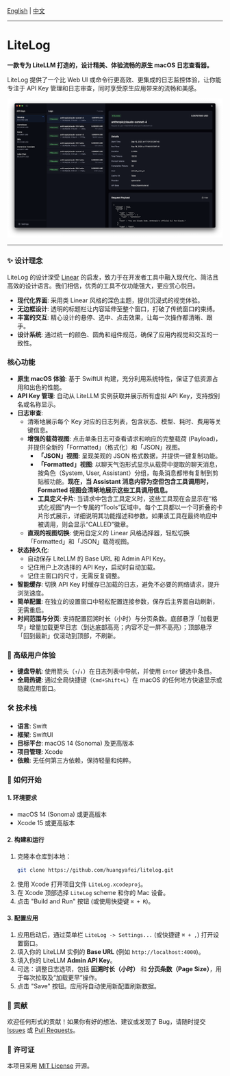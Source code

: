 [English](README.md) | [中文](README_zh.md)

---
# LiteLog

**一款专为 LiteLLM 打造的，设计精美、体验流畅的原生 macOS 日志查看器。**

LiteLog 提供了一个比 Web UI 或命令行更高效、更集成的日志监控体验，让你能专注于 API Key 管理和日志审查，同时享受原生应用带来的流畅和美感。

![LiteLog 截图](assets/screenshot.png)

---

### ✨ 设计理念

LiteLog 的设计深受 [Linear](https://linear.app) 的启发，致力于在开发者工具中融入现代化、简洁且高效的设计语言。我们相信，优秀的工具不仅功能强大，更应赏心悦目。

- **现代化界面**: 采用类 Linear 风格的深色主题，提供沉浸式的视觉体验。
- **无边框设计**: 透明的标题栏让内容延伸至整个窗口，打破了传统窗口的束缚。
- **丰富的交互**: 精心设计的悬停、选中、点击效果，让每一次操作都清晰、跟手。
- **设计系统**: 通过统一的颜色、圆角和组件规范，确保了应用内视觉和交互的一致性。

### 核心功能

- **原生 macOS 体验**: 基于 SwiftUI 构建，充分利用系统特性，保证了低资源占用和出色的性能。
- **API Key 管理**: 自动从 LiteLLM 实例获取并展示所有虚拟 API Key，支持按别名或名称显示。
- **日志审查**:
    - 清晰地展示每个 Key 对应的日志列表，包含状态、模型、耗时、费用等关键信息。
    - **增强的载荷视图**: 点击单条日志可查看请求和响应的完整载荷 (Payload)，并提供全新的「Formatted」（格式化）和「JSON」视图。
        - **「JSON」视图**: 呈现美观的 JSON 格式数据，并提供一键复制功能。
        - **「Formatted」视图**: 以聊天气泡形式显示从载荷中提取的聊天消息，按角色（System, User, Assistant）分组，每条消息都带有复制到剪贴板功能。**现在，当 Assistant 消息内容为空但包含工具调用时，Formatted 视图会清晰地展示这些工具调用信息。**
        - **工具定义卡片**: 当请求中包含工具定义时，这些工具现在会显示在“格式化视图”内一个专属的“Tools”区域中。每个工具都以一个可折叠的卡片形式展示，详细说明其功能描述和参数。如果该工具在最终响应中被调用，则会显示“CALLED”徽章。
    - **直观的视图切换**: 使用自定义的 Linear 风格选择器，轻松切换「Formatted」和「JSON」载荷视图。
- **状态持久化**:
    - 自动保存 LiteLLM 的 Base URL 和 Admin API Key。
    - 记住用户上次选择的 API Key，启动时自动加载。
    - 记住主窗口的尺寸，无需反复调整。
- **智能缓存**: 切换 API Key 时缓存已加载的日志，避免不必要的网络请求，提升浏览速度。
- **简单配置**: 在独立的设置窗口中轻松配置连接参数，保存后主界面自动刷新，无需重启。
- **时间范围与分页**: 支持配置回溯时长（小时）与分页条数。底部悬浮「加载更早」增量加载更早日志（到达底部高亮；内容不足一屏不高亮）；顶部悬浮「回到最新」仅滚动到顶部，不刷新。

### 🚀 高级用户体验
- **键盘导航**: 使用箭头（`↑`/`↓`）在日志列表中导航，并使用 `Enter` 键选中条目。
- **全局热键**: 通过全局快捷键（`Cmd+Shift+L`）在 macOS 的任何地方快速显示或隐藏应用窗口。

### 🛠️ 技术栈

- **语言**: Swift
- **框架**: SwiftUI
- **目标平台**: macOS 14 (Sonoma) 及更高版本
- **项目管理**: Xcode
- **依赖**: 无任何第三方依赖，保持轻量和纯粹。

### 🚀 如何开始

#### 1. 环境要求
- macOS 14 (Sonoma) 或更高版本
- Xcode 15 或更高版本

#### 2. 构建和运行
1. 克隆本仓库到本地：
   ```bash
   git clone https://github.com/huangyafei/litelog.git
   ```
2. 使用 Xcode 打开项目文件 `LiteLog.xcodeproj`。
3. 在 Xcode 顶部选择 `LiteLog` scheme 和你的 Mac 设备。
4. 点击 "Build and Run" 按钮 (或使用快捷键 `⌘ + R`)。

#### 3. 配置应用
1. 应用启动后，通过菜单栏 `LiteLog -> Settings...` (或快捷键 `⌘ + ,`) 打开设置窗口。
2. 填入你的 LiteLLM 实例的 **Base URL** (例如 `http://localhost:4000`)。
3. 填入你的 LiteLLM **Admin API Key**。
4. 可选：调整日志选项，包括 **回溯时长（小时）** 和 **分页条数（Page Size）**，用于每次拉取及“加载更早”操作。
5. 点击 "Save" 按钮。应用将自动使用新配置刷新数据。

### 🤝 贡献

欢迎任何形式的贡献！如果你有好的想法、建议或发现了 Bug，请随时提交 [Issues](https://github.com/huangyafei/litelog/issues) 或 [Pull Requests](https://github.com/huangyafei/litelog/pulls)。

### 📄 许可证

本项目采用 [MIT License](LICENSE) 开源。

